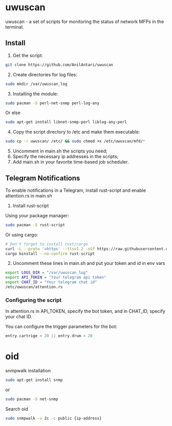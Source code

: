 # uwuscan

uwuscan - a set of scripts for monitoring the status of network MFPs in the terminal.

## Install

1. Get the script:

```bash
git clone https://github.com/AnilAntari/uwuscan
```

2. Create directories for log files:

```bash
sudo mkdir /var/uwuscan_log
```

3. Installing the module:

```bash
sudo pacman -S perl-net-snmp perl-log-any
```
Or else

```bash
sudo apt-get install libnet-snmp-perl liblog-any-perl
```

4. Copy the script directory to /etc and make them executable:

```bash
sudo cp -r uwuscan/ /etc/ && sudo chmod +x /etc/uwuscan/mfd/*
```

5. Uncomment in main.sh the scripts you need;
6. Specify the necessary ip addresses in the scripts;
7. Add main.sh in your favorite time-based job scheduler.

## Telegram Notifications

To enable notifications in a Telegram, install rust-script and enable attention.rs in main.sh

1. Install rust-script

Using your package manager:
```bash
sudo pacman -S rust-script
```
Or using cargo:
```bash
# Don't forget to install rust/cargo
curl -L --proto '=https' --tlsv1.2 -sSf https://raw.githubusercontent.com/cargo-bins/cargo-binstall/main/install-from-binstall-release.sh | bash
cargo binstall --no-confirm rust-script
```
2. Uncomment these lines in main.sh and put your token and id in env vars
```bash
export LOGS_DIR = "/var/uwuscan_log"
export API_TOKEN = "Your telegram api token"
export CHAT_ID = "Your telegram chat id"
/etc/uwuscan/attention.rs
```

### Configuring the script

In attention.rs in API_TOKEN, specify the bot token, and in CHAT_ID, specify your chat ID. 

You can configure the trigger parameters for the bot:

```rust
entry.cartrige < 20 || entry.drum < 20
```

# oid

snmpwalk installation

```bash 
sudo apt-get install snmp
```

or

```bash
sudo pacman -S net-snmp
```

Search oid

```bash
sudo snmpwalk -v 2c -c public {ip-address}
```
